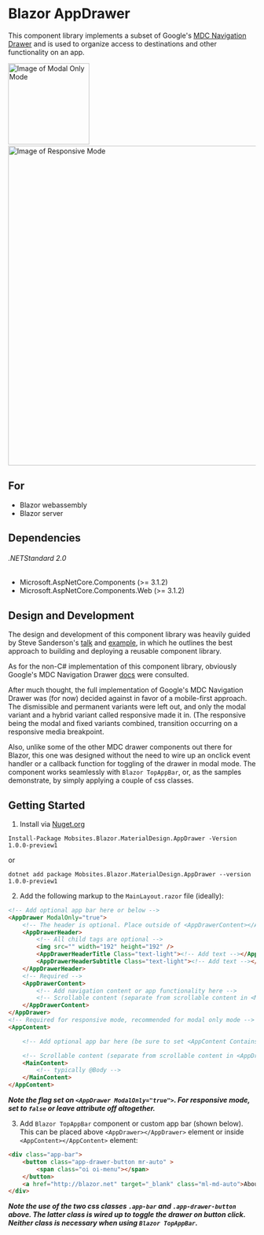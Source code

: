 # Blazor AppDrawer
This component library implements a subset of Google's [MDC Navigation Drawer](https://material.io/develop/web/components/drawers/) and is used to organize access to destinations and other functionality on an app.

<image src="src/assets/modal-only-mode.png" alt="Image of Modal Only Mode" width="165" height="" />&nbsp;&nbsp;&nbsp;&nbsp;&nbsp;&nbsp;&nbsp;&nbsp;<image src="src/assets/responsive-mode.png" alt="Image of Responsive Mode" width="650" height="" />

## For
* Blazor webassembly
* Blazor server

## Dependencies

###### .NETStandard 2.0
* Microsoft.AspNetCore.Components (>= 3.1.2)
* Microsoft.AspNetCore.Components.Web (>= 3.1.2)

## Design and Development
The design and development of this component library was heavily guided by Steve Sanderson's [talk](https://youtu.be/QnBYmTpugz0) and [example](https://github.com/SteveSandersonMS/presentation-2020-01-NdcBlazorComponentLibraries), in which he outlines the best approach to building and deploying a reusable component library.

As for the non-C# implementation of this component library, obviously Google's MDC Navigation Drawer [docs](https://material.io/develop/web/components/drawers/) were consulted.

After much thought, the full implementation of Google's MDC Navigation Drawer was (for now) decided against in favor of a mobile-first approach. The dismissible and permanent variants were left out, and only the modal variant and a hybrid variant called responsive made it in. (The responsive being the modal and fixed variants combined, transition occurring on a responsive media breakpoint.

Also, unlike some of the other MDC drawer components out there for Blazor, this one was designed without the need to wire up an onclick event handler or a callback function for toggling of the drawer in modal mode. The component works seamlessly with `Blazor TopAppBar`, or, as the samples demonstrate, by simply applying a couple of css classes.

## Getting Started
1. Install via [Nuget.org](https://www.nuget.org/packages/Mobsites.Blazor.MaterialDesign.AppDrawer/)

```shell
Install-Package Mobsites.Blazor.MaterialDesign.AppDrawer -Version 1.0.0-preview1
```

or

```shell
dotnet add package Mobsites.Blazor.MaterialDesign.AppDrawer --version 1.0.0-preview1
```

2. Add the following markup to the `MainLayout.razor` file (ideally):

```html
<!-- Add optional app bar here or below -->
<AppDrawer ModalOnly="true">
    <!-- The header is optional. Place outside of <AppDrawerContent></AppDrawerContent> to avoid scrolling. -->
    <AppDrawerHeader>
        <!-- All child tags are optional -->
        <img src="" width="192" height="192" />
        <AppDrawerHeaderTitle Class="text-light"><!-- Add text --></AppDrawerHeaderTitle>
        <AppDrawerHeaderSubtitle Class="text-light"><!-- Add text --></AppDrawerHeaderSubtitle>
    </AppDrawerHeader>
    <!-- Required -->
    <AppDrawerContent>
        <!-- Add navigation content or app functionality here -->
        <!-- Scrollable content (separate from scrollable content in <MainContent></MainContent>)  -->
    </AppDrawerContent>
</AppDrawer>
<!-- Required for responsive mode, recommended for modal only mode -->
<AppContent>

    <!-- Add optional app bar here (be sure to set <AppContent ContainsAppBar="true"> above) -->

    <!-- Scrollable content (separate from scrollable content in <AppDrawerContent></AppDrawerContent>)  -->
    <MainContent>
        <!-- typically @Body -->
    </MainContent>
</AppContent>
```

***Note the flag set on `<AppDrawer ModalOnly="true">`. For responsive mode, set to `false` or leave attribute off altogether.***

3. Add `Blazor TopAppBar` component or custom app bar (shown below). This can be placed above `<AppDrawer></AppDrawer>` element or inside `<AppContent></AppContent>` element:

```html
<div class="app-bar">
    <button class="app-drawer-button mr-auto" >
        <span class="oi oi-menu"></span>
    </button>
    <a href="http://blazor.net" target="_blank" class="ml-md-auto">About</a>
</div>
```

***Note the use of the two css classes `.app-bar` and `.app-drawer-button` above. The latter class is wired up to toggle the drawer on button click. Neither class is necessary when using `Blazor TopAppBar`.***
